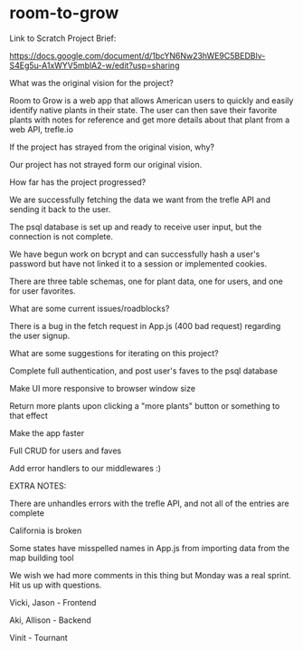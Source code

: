 # room-to-grow

Link to Scratch Project Brief:

  https://docs.google.com/document/d/1bcYN6Nw23hWE9C5BEDBlv-S4Eg5u-A1xWYV5mblA2-w/edit?usp=sharing



What was the original vision for the project?

  Room to Grow is a web app that allows American users to quickly and easily identify native plants in their state.  The user can then save their favorite plants with notes for reference and get more details about that plant from a web API, trefle.io


If the project has strayed from the original vision, why?

  Our project has not strayed form our original vision.


How far has the project progressed?

  We are successfully fetching the data we want from the trefle API and sending it back to the user.
  
  The psql database is set up and ready to receive user input, but the connection is not complete.
  
  We have begun work on bcrypt and can successfully hash a user's password but have not linked it to a session or implemented cookies.
  
  There are three table schemas, one for plant data, one for users, and one for user favorites.
  
  

What are some current issues/roadblocks?

  There is a bug in the fetch request in App.js (400 bad request) regarding the user signup.
  
  

What are some suggestions for iterating on this project?

  Complete full authentication, and post user's faves to the psql database
  
  Make UI more responsive to browser window size
  
  Return more plants upon clicking a "more plants" button or something to that effect
  
  Make the app faster
  
  Full CRUD for users and faves
  
  Add error handlers to our middlewares :)
  
  
EXTRA NOTES:

  There are unhandles errors with the trefle API, and not all of the entries are complete
  
  California is broken
  
  Some states have misspelled names in App.js from importing data from the map building tool
  
  
  
We wish we had more comments in this thing but Monday was a real sprint.  Hit us up with questions.

Vicki, Jason - Frontend

Aki, Allison - Backend

Vinit - Tournant

